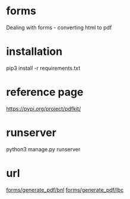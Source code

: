# forms
 Dealing with forms - converting html to pdf

# installation

pip3 install -r requirements.txt

# reference page
https://pypi.org/project/pdfkit/

# runserver
python3 manage.py runserver

# url
[forms/generate_pdf/bnl](http://127.0.0.1:8000/forms/generate_pdf/bnl)
[forms/generate_pdf/lbc](http://127.0.0.1:8000/forms/generate_pdf/lbc)